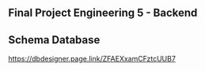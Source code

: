 ## Final Project Engineering 5 - Backend

## Schema Database
https://dbdesigner.page.link/ZFAEXxamCFztcUUB7

